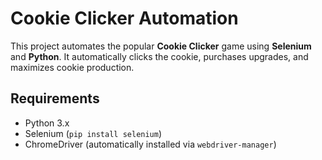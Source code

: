 # Cookie Clicker AutomationThis project automates the popular **Cookie Clicker** game using **Selenium** and **Python**. It automatically clicks the cookie, purchases upgrades, and maximizes cookie production.## Requirements- Python 3.x- Selenium (`pip install selenium`)- ChromeDriver (automatically installed via `webdriver-manager`)